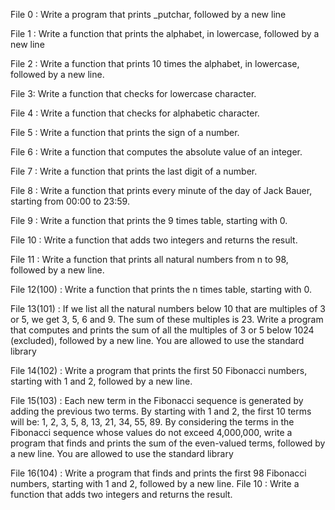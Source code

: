 File 0 : Write a program that prints _putchar, followed by a new line

File 1 : Write a function that prints the alphabet, in lowercase, followed by a new line

File 2 : Write a function that prints 10 times the alphabet, in lowercase, followed by a new line.

File 3: Write a function that checks for lowercase character.

File 4 : Write a function that checks for alphabetic character.

File 5 : Write a function that prints the sign of a number.

File 6 : Write a function that computes the absolute value of an integer.

File 7 : Write a function that prints the last digit of a number.

File 8 : Write a function that prints every minute of the day of Jack Bauer, starting from 00:00 to 23:59.

File 9 : Write a function that prints the 9 times table, starting with 0.

File 10 : Write a function that adds two integers and returns the result.

File 11 : Write a function that prints all natural numbers from n to 98, followed by a new line.

File 12(100) : Write a function that prints the n times table, starting with 0.

File 13(101) : If we list all the natural numbers below 10 that are multiples of 3 or 5, we get 3, 5, 6 and 9. The sum of these multiples is 23. Write a program that computes and prints the sum of all the multiples of 3 or 5 below 1024 (excluded), followed by a new line.
You are allowed to use the standard library

File 14(102) : Write a program that prints the first 50 Fibonacci numbers, starting with 1 and 2, followed by a new line.

File 15(103) : Each new term in the Fibonacci sequence is generated by adding the previous two terms. By starting with 1 and 2, the first 10 terms will be: 1, 2, 3, 5, 8, 13, 21, 34, 55, 89. By considering the terms in the Fibonacci sequence whose values do not exceed 4,000,000, write a program that finds and prints the sum of the even-valued terms, followed by a new line.
You are allowed to use the standard library

File 16(104) : Write a program that finds and prints the first 98 Fibonacci numbers, starting with 1 and 2, followed by a new line.
File 10 : Write a function that adds two integers and returns the result.
